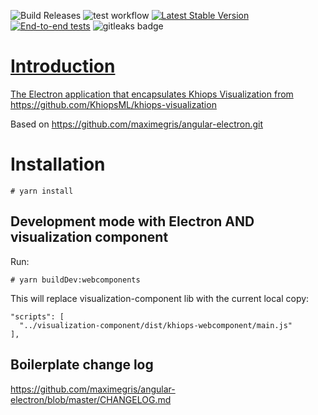 ![Build Releases](https://github.com/KhiopsML/kv-electron/actions/workflows/release.yml/badge.svg) ![test workflow](https://github.com/KhiopsML/khiops-visualization/actions/workflows/test.yml/badge.svg) [![Latest Stable Version](https://img.shields.io/github/v/release/KhiopsML/kv-electron?label=Latest%20stable%20version)](https://github.com/KhiopsML/kv-electron/releases) [![End-to-end tests](https://github.com/KhiopsML/khiops-visualization/actions/workflows/e2e.yml/badge.svg)](https://github.com/KhiopsML/khiops-visualization/actions/workflows/e2e.yml) <img alt="gitleaks badge" src="https://img.shields.io/badge/protected%20by-gitleaks-blue">

<a href="">

# Introduction

The Electron application that encapsulates Khiops Visualization from https://github.com/KhiopsML/khiops-visualization

Based on https://github.com/maximegris/angular-electron.git

# Installation

```
# yarn install
```

## Development mode with Electron AND visualization component

Run:

```
# yarn buildDev:webcomponents
```

This will replace visualization-component lib with the current local copy:

```
"scripts": [
  "../visualization-component/dist/khiops-webcomponent/main.js"
],
```

## Boilerplate change log

https://github.com/maximegris/angular-electron/blob/master/CHANGELOG.md
